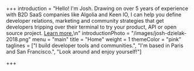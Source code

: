 +++
introduction = "Hello! I'm Josh. Drawing on over 5 years of experience with B2D SaaS companies like Algolia and Keen IO, I can help you define developer relations, marketing and community strategies that get developers tripping over their terminal to try your product, API or open source project. [Learn more.](/consulting)\n"
introductionPhoto = "/images/josh-dzielak-2018.png"
menu = "main"
title = "Home"
weight = 1
themeColor = "pink"
taglines = ["I build developer tools and communities.",
            "I'm based in Paris and San Francisco.",
            "Look around and enjoy yourself!"]

+++

